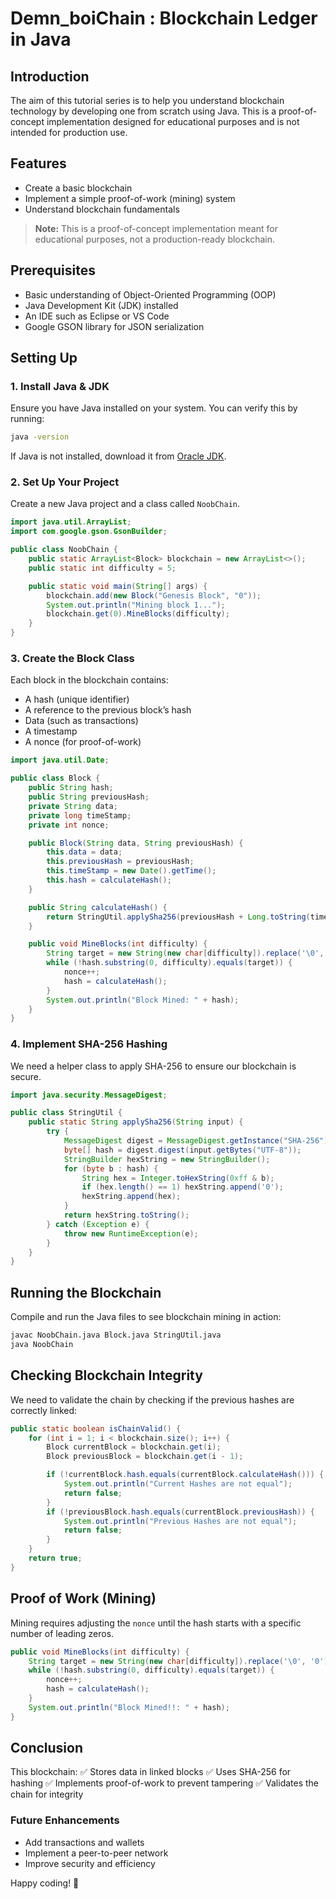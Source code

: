 # Demn_boiChain : Blockchain Ledger in Java

## Introduction
The aim of this tutorial series is to help you understand blockchain technology by developing one from scratch using Java. This is a proof-of-concept implementation designed for educational purposes and is not intended for production use.

## Features
- Create a basic blockchain
- Implement a simple proof-of-work (mining) system
- Understand blockchain fundamentals

> **Note:** This is a proof-of-concept implementation meant for educational purposes, not a production-ready blockchain.

## Prerequisites
- Basic understanding of Object-Oriented Programming (OOP)
- Java Development Kit (JDK) installed
- An IDE such as Eclipse or VS Code
- Google GSON library for JSON serialization

## Setting Up
### 1. Install Java & JDK
Ensure you have Java installed on your system. You can verify this by running:
```sh
java -version
```
If Java is not installed, download it from [Oracle JDK](https://www.oracle.com/java/technologies/javase-downloads.html).

### 2. Set Up Your Project
Create a new Java project and a class called `NoobChain`.

```java
import java.util.ArrayList;
import com.google.gson.GsonBuilder;

public class NoobChain {
    public static ArrayList<Block> blockchain = new ArrayList<>();
    public static int difficulty = 5;

    public static void main(String[] args) {
        blockchain.add(new Block("Genesis Block", "0"));
        System.out.println("Mining block 1...");
        blockchain.get(0).MineBlocks(difficulty);
    }
}
```

### 3. Create the Block Class
Each block in the blockchain contains:
- A hash (unique identifier)
- A reference to the previous block’s hash
- Data (such as transactions)
- A timestamp
- A nonce (for proof-of-work)

```java
import java.util.Date;

public class Block {
    public String hash;
    public String previousHash;
    private String data;
    private long timeStamp;
    private int nonce;

    public Block(String data, String previousHash) {
        this.data = data;
        this.previousHash = previousHash;
        this.timeStamp = new Date().getTime();
        this.hash = calculateHash();
    }

    public String calculateHash() {
        return StringUtil.applySha256(previousHash + Long.toString(timeStamp) + Integer.toString(nonce) + data);
    }

    public void MineBlocks(int difficulty) {
        String target = new String(new char[difficulty]).replace('\0', '0');
        while (!hash.substring(0, difficulty).equals(target)) {
            nonce++;
            hash = calculateHash();
        }
        System.out.println("Block Mined: " + hash);
    }
}
```

### 4. Implement SHA-256 Hashing
We need a helper class to apply SHA-256 to ensure our blockchain is secure.

```java
import java.security.MessageDigest;

public class StringUtil {
    public static String applySha256(String input) {
        try {
            MessageDigest digest = MessageDigest.getInstance("SHA-256");
            byte[] hash = digest.digest(input.getBytes("UTF-8"));
            StringBuilder hexString = new StringBuilder();
            for (byte b : hash) {
                String hex = Integer.toHexString(0xff & b);
                if (hex.length() == 1) hexString.append('0');
                hexString.append(hex);
            }
            return hexString.toString();
        } catch (Exception e) {
            throw new RuntimeException(e);
        }
    }
}
```

## Running the Blockchain
Compile and run the Java files to see blockchain mining in action:
```sh
javac NoobChain.java Block.java StringUtil.java
java NoobChain
```

## Checking Blockchain Integrity
We need to validate the chain by checking if the previous hashes are correctly linked:

```java
public static boolean isChainValid() {
    for (int i = 1; i < blockchain.size(); i++) {
        Block currentBlock = blockchain.get(i);
        Block previousBlock = blockchain.get(i - 1);

        if (!currentBlock.hash.equals(currentBlock.calculateHash())) {
            System.out.println("Current Hashes are not equal");
            return false;
        }
        if (!previousBlock.hash.equals(currentBlock.previousHash)) {
            System.out.println("Previous Hashes are not equal");
            return false;
        }
    }
    return true;
}
```

## Proof of Work (Mining)
Mining requires adjusting the `nonce` until the hash starts with a specific number of leading zeros.

```java
public void MineBlocks(int difficulty) {
    String target = new String(new char[difficulty]).replace('\0', '0');
    while (!hash.substring(0, difficulty).equals(target)) {
        nonce++;
        hash = calculateHash();
    }
    System.out.println("Block Mined!!: " + hash);
}
```

## Conclusion
This blockchain:
✅ Stores data in linked blocks
✅ Uses SHA-256 for hashing
✅ Implements proof-of-work to prevent tampering
✅ Validates the chain for integrity

### Future Enhancements
- Add transactions and wallets
- Implement a peer-to-peer network
- Improve security and efficiency

Happy coding! 🚀


